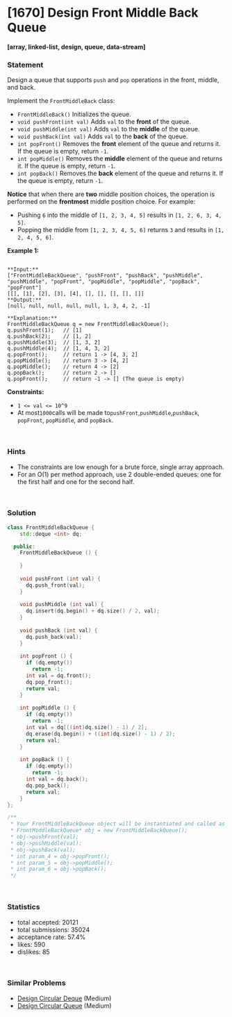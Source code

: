 # [1670] Design Front Middle Back Queue

**[array, linked-list, design, queue, data-stream]**

### Statement

Design a queue that supports `push` and `pop` operations in the front, middle, and back.

Implement the `FrontMiddleBack` class:

* `FrontMiddleBack()` Initializes the queue.
* `void pushFront(int val)` Adds `val` to the **front** of the queue.
* `void pushMiddle(int val)` Adds `val` to the **middle** of the queue.
* `void pushBack(int val)` Adds `val` to the **back** of the queue.
* `int popFront()` Removes the **front** element of the queue and returns it. If the queue is empty, return `-1`.
* `int popMiddle()` Removes the **middle** element of the queue and returns it. If the queue is empty, return `-1`.
* `int popBack()` Removes the **back** element of the queue and returns it. If the queue is empty, return `-1`.


**Notice** that when there are **two** middle position choices, the operation is performed on the **frontmost** middle position choice. For example:

* Pushing `6` into the middle of `[1, 2, 3, 4, 5]` results in `[1, 2, 6, 3, 4, 5]`.
* Popping the middle from `[1, 2, 3, 4, 5, 6]` returns `3` and results in `[1, 2, 4, 5, 6]`.


**Example 1:**

```

**Input:**
["FrontMiddleBackQueue", "pushFront", "pushBack", "pushMiddle", "pushMiddle", "popFront", "popMiddle", "popMiddle", "popBack", "popFront"]
[[], [1], [2], [3], [4], [], [], [], [], []]
**Output:**
[null, null, null, null, null, 1, 3, 4, 2, -1]

**Explanation:**
FrontMiddleBackQueue q = new FrontMiddleBackQueue();
q.pushFront(1);   // [1]
q.pushBack(2);    // [1, 2]
q.pushMiddle(3);  // [1, 3, 2]
q.pushMiddle(4);  // [1, 4, 3, 2]
q.popFront();     // return 1 -> [4, 3, 2]
q.popMiddle();    // return 3 -> [4, 2]
q.popMiddle();    // return 4 -> [2]
q.popBack();      // return 2 -> []
q.popFront();     // return -1 -> [] (The queue is empty)

```

**Constraints:**
* `1 <= val <= 10^9`
* At most`1000`calls will be made to`pushFront`,`pushMiddle`,`pushBack`, `popFront`, `popMiddle`, and `popBack`.


<br />

### Hints

- The constraints are low enough for a brute force, single array approach.
- For an O(1) per method approach, use 2 double-ended queues: one for the first half and one for the second half.

<br />

### Solution

```cpp
class FrontMiddleBackQueue {
    std::deque <int> dq;

  public:
    FrontMiddleBackQueue () {
        
    }
    
    void pushFront (int val) {
      dq.push_front(val);
    }
    
    void pushMiddle (int val) {
      dq.insert(dq.begin() + dq.size() / 2, val);
    }
    
    void pushBack (int val) {
      dq.push_back(val);
    }
    
    int popFront () {
      if (dq.empty())
        return -1;
      int val = dq.front();
      dq.pop_front();
      return val;
    }
    
    int popMiddle () {
      if (dq.empty())
        return -1;
      int val = dq[((int)dq.size() - 1) / 2];
      dq.erase(dq.begin() + ((int)dq.size() - 1) / 2);
      return val;
    }
    
    int popBack () {
      if (dq.empty())
        return -1;
      int val = dq.back();
      dq.pop_back();
      return val;
    }
};

/**
 * Your FrontMiddleBackQueue object will be instantiated and called as such:
 * FrontMiddleBackQueue* obj = new FrontMiddleBackQueue();
 * obj->pushFront(val);
 * obj->pushMiddle(val);
 * obj->pushBack(val);
 * int param_4 = obj->popFront();
 * int param_5 = obj->popMiddle();
 * int param_6 = obj->popBack();
 */
```

<br />

### Statistics

- total accepted: 20121
- total submissions: 35024
- acceptance rate: 57.4%
- likes: 590
- dislikes: 85

<br />

### Similar Problems

- [Design Circular Deque](https://leetcode.com/problems/design-circular-deque) (Medium)
- [Design Circular Queue](https://leetcode.com/problems/design-circular-queue) (Medium)
